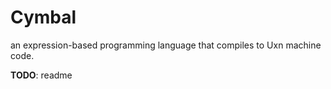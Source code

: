 # Cymbal

an expression-based programming language that compiles to Uxn machine code.

**TODO**: readme
